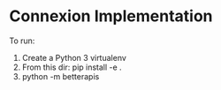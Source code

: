 Connexion Implementation
========================

To run:

1. Create a Python 3 virtualenv
2. From this dir: pip install -e .
3. python -m betterapis


